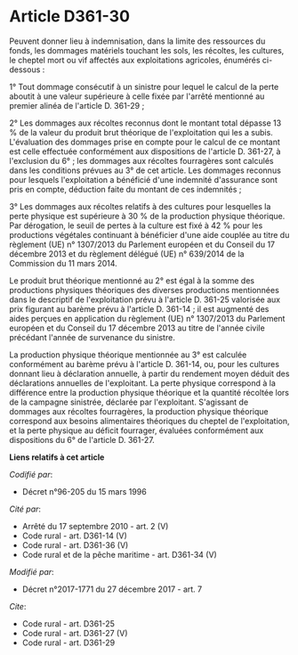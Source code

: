 # Article D361-30

Peuvent donner lieu à indemnisation, dans la limite des ressources du fonds, les dommages matériels touchant les sols, les
récoltes, les cultures, le cheptel mort ou vif affectés aux exploitations agricoles, énumérés ci-dessous : 

1° Tout dommage consécutif à un sinistre pour lequel le calcul de la perte aboutit à une valeur supérieure à celle fixée par
l'arrêté mentionné au premier alinéa de l'article D. 361-29 ; 

2° Les dommages aux récoltes reconnus dont le montant total dépasse 13 % de la valeur du produit brut théorique de
l'exploitation qui les a subis. L'évaluation des dommages prise en compte pour le calcul de ce montant est celle effectuée
conformément aux dispositions de l'article D. 361-27, à l'exclusion du 6° ; les dommages aux récoltes fourragères sont
calculés dans les conditions prévues au 3° de cet article. Les dommages reconnus pour lesquels l'exploitation a bénéficié
d'une indemnité d'assurance sont pris en compte, déduction faite du montant de ces indemnités ; 

3° Les dommages aux récoltes relatifs à des cultures pour lesquelles la perte physique est supérieure à 30 % de la production
physique théorique. Par dérogation, le seuil de pertes à la culture est fixé à 42 % pour les productions végétales continuant
à bénéficier d'une aide couplée au titre du règlement (UE) n° 1307/2013 du Parlement européen et du Conseil du 17 décembre
2013 et du règlement délégué (UE) n° 639/2014 de la Commission du 11 mars 2014. 

Le produit brut théorique mentionné au 2° est égal à la somme des productions physiques théoriques des diverses productions
mentionnées dans le descriptif de l'exploitation prévu à l'article D. 361-25 valorisée aux prix figurant au barème prévu à
l'article D. 361-14 ; il est augmenté des aides perçues en application du règlement (UE) n° 1307/2013 du Parlement européen
et du Conseil du 17 décembre 2013 au titre de l'année civile précédant l'année de survenance du sinistre. 

La production physique théorique mentionnée au 3° est calculée conformément au barème prévu à l'article D. 361-14, ou, pour
les cultures donnant lieu à déclaration annuelle, à partir du rendement moyen déduit des déclarations annuelles de
l'exploitant. La perte physique correspond à la différence entre la production physique théorique et la quantité récoltée
lors de la campagne sinistrée, déclarée par l'exploitant. S'agissant de dommages aux récoltes fourragères, la production
physique théorique correspond aux besoins alimentaires théoriques du cheptel de l'exploitation, et la perte physique au
déficit fourrager, évaluées conformément aux dispositions du 6° de l'article D. 361-27.

**Liens relatifs à cet article**

_Codifié par_:

  - Décret n°96-205 du 15 mars 1996

_Cité par_:

  - Arrêté du 17 septembre 2010 - art. 2 (V)
  - Code rural - art. D361-14 (V)
  - Code rural - art. D361-36 (V)
  - Code rural et de la pêche maritime - art. D361-34 (V)

_Modifié par_:

  - Décret n°2017-1771 du 27 décembre 2017 - art. 7

_Cite_:

  - Code rural - art. D361-25
  - Code rural - art. D361-27 (V)
  - Code rural - art. D361-29
